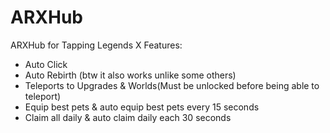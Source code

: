 # ARXHub 
ARXHub for Tapping Legends X
Features:
- Auto Click
- Auto Rebirth (btw it also works unlike some others)
- Teleports to Upgrades & Worlds(Must be unlocked before being able to teleport)
- Equip best pets & auto equip best pets every 15 seconds
- Claim all daily & auto claim daily each 30 seconds
